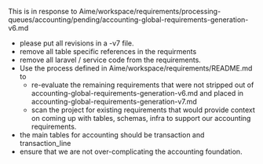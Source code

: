 This is in response to Aime/workspace/requirements/processing-queues/accounting/pending/accounting-global-requirements-generation-v6.md
- please put all revisions in a -v7 file.
- remove all table specific references in the requirments
- remove all laravel / service code from the requirements.
- Use the process defined in Aime/workspace/requirements/README.md to
  - re-evaluate the remaining requirements that were not stripped out of accounting-global-requirements-generation-v6.md and placed in accounting-global-requirements-generation-v7.md
  - scan the project for existing requirements that would provide context on coming up with tables, schemas, infra to support our accounting requirements.
- the main tables for accounting should be transaction and transaction_line
- ensure that we are not over-complicating the accounting foundation.